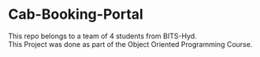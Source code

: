 # Cab-Booking-Portal
<p>This repo belongs to a team of 4 students from BITS-Hyd.<br>
This Project was done as part of the Object Oriented Programming Course.</p>
